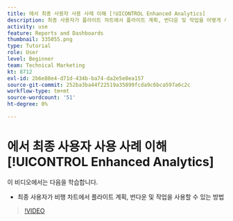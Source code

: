 ```yaml
---
title: 에서 최종 사용자 사용 사례 이해 [!UICONTROL Enhanced Analytics]
description: 최종 사용자가 플라이트 차트에서 플라이트 계획, 번다운 및 작업을 어떻게 사용할 수 있는지 알아봅니다.
activity: use
feature: Reports and Dashboards
thumbnail: 335055.png
type: Tutorial
role: User
level: Beginner
team: Technical Marketing
kt: 8712
exl-id: 2b6e88e4-d71d-434b-ba74-da2e5e8ea157
source-git-commit: 252ba3ba44f22519a35899fcda9c6bca597a6c2c
workflow-type: tm+mt
source-wordcount: '51'
ht-degree: 0%

---
```


# 에서 최종 사용자 사용 사례 이해 [!UICONTROL Enhanced Analytics]

이 비디오에서는 다음을 학습합니다.

* 최종 사용자가 비행 차트에서 플라이트 계획, 번다운 및 작업을 사용할 수 있는 방법

>[!VIDEO](https://video.tv.adobe.com/v/335055/?quality=12)
